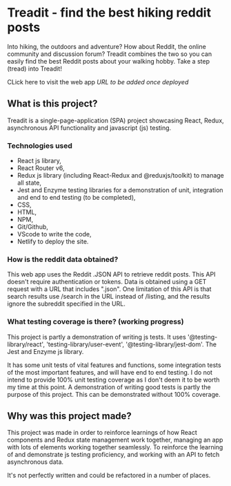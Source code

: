 # Treadit - find the best hiking reddit posts

Into hiking, the outdoors and adventure? How about Reddit, the online community and discussion forum? Treadit combines the two so you can easily find the best Reddit posts about your walking hobby. Take a step (tread) into Treadit!

CLick here to visit the web app *URL to be added once deployed*

## What is this project?

Treadit is a single-page-application (SPA) project showcasing React, Redux, asynchronous API functionality and javascript (js) testing. 

### Technologies used

- React js library,
- React Router v6, 
- Redux js library (including React-Redux and @reduxjs/toolkit) to manage all state, 
- Jest and Enzyme testing libraries for a demonstration of unit, integration and end to end testing (to be completed), 
- CSS, 
- HTML, 
- NPM,
- Git/Github, 
- VScode to write the code,
- Netlify to deploy the site. 

### How is the reddit data obtained?

This web app uses the Reddit .JSON API to retrieve reddit posts. This API doesn't require authentication or tokens. Data is obtained using a GET request with a URL that includes ".json". One limitation of this API is that search results use /search in the URL instead of /listing, and the results ignore the subreddit specified in the URL. 

### What testing coverage is there? (working progress)

This project is partly a demonstration of writing js tests. It uses '@testing-library/react', 'testing-library/user-event', '@testing-library/jest-dom'. The Jest and Enzyme js library.

It has some unit tests of vital features and functions, some integration tests of the most important features, and will have end to end testing. I do not intend to provide 100% unit testing coverage as I don't deem it to be worth my time at this point. A demonstration of writing good tests is partly the purpose of this project. This can be demonstrated without 100% coverage.  

## Why was this project made?

This project was made in order to reinforce learnings of how React components and Redux state management work together, managing an app with lots of elements working together seamlessly. To reinforce the learning of and demonstrate js testing proficiency, and working with an API to fetch asynchronous data. 

It's not perfectly written and could be refactored in a number of places. 